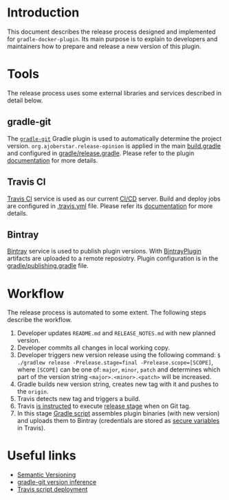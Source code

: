 # Introduction
This document describes the release process designed and implemented for `gradle-docker-plugin`. Its main purpose is to explain to developers and maintainers how to prepare and release a new version of this plugin.

# Tools
The release process uses some external libraries and services described in detail below. 

## gradle-git
The [`gradle-git`](https://github.com/ajoberstar/gradle-git) Gradle plugin is used to automatically determine the project version. `org.ajoberstar.release-opinion` is applied in the main [build.gradle](build.gradle#L15) and configured in [gradle/release.gradle](gradle/release.gradle#L16). Please refer to the plugin [documentation](https://github.com/ajoberstar/gradle-git/wiki/Release%20Plugins#how-do-i-use-the-opinion-plugin) for more details.

## Travis CI
[Travis CI](https://travis-ci.com) service is used as our current [CI/CD](https://en.wikipedia.org/wiki/CI/CD) server. Build and deploy jobs are configured in [.travis.yml](.travis.yml) file. Please refer its [documentation](https://docs.travis-ci.com/) for more details.

## Bintray
[Bintray](https://bintray.com) service is used to publish plugin versions. With [BintrayPlugin](https://github.com/bintray/gradle-bintray-plugin) artifacts are uploaded to a remote reposiotry. Plugin configuration is in the [gradle/publishing.gradle](gradle/publishing.gradle) file.

# Workflow
The release process is automated to some extent. The following steps describe the workflow.
1. Developer updates `README.md` and `RELEASE_NOTES.md` with new planned version.
2. Developer commits all changes in local working copy.
3. Developer triggers new version release using the following command: `$ ./gradlew release -Prelease.stage=final -Prelease.scope=[SCOPE]`, where `[SCOPE]` can be one of: `major`, `minor`, `patch` and determines which part of the version string `<major>.<minor>.<patch>` will be increased.
4. Gradle builds new version string, creates new tag with it and pushes to the `origin`.
5. Travis detects new tag and triggers a build.
6. Travis [is instructed](.travis.yml#L23) to execute [release stage](https://docs.travis-ci.com/user/build-stages/) when on Git tag.
7. In this stage [Gradle script](.travis.yml#L21) assembles plugin binaries (with new version) and uploads them to Bintray (credentials are stored as [secure variables](https://docs.travis-ci.com/user/environment-variables/#Defining-Variables-in-Repository-Settings) in Travis).

# Useful links
* [Semantic Versioning](http://semver.org/)
* [gradle-git version inference](https://github.com/ajoberstar/gradle-git/wiki/Release%20Plugins#version-inference)
* [Travis script deployment](https://docs.travis-ci.com/user/deployment/script/)
